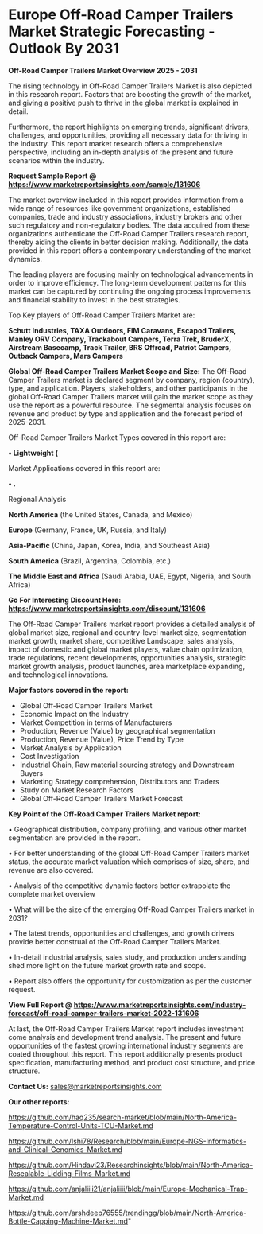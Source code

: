  # Europe Off-Road Camper Trailers Market Strategic Forecasting - Outlook By 2031

<Strong> Off-Road Camper Trailers Market Overview 2025 - 2031</strong>

The rising technology in Off-Road Camper Trailers Market is also depicted in this research report. Factors that are boosting the growth of the market, and giving a positive push to thrive in the global market is explained in detail.

Furthermore, the report highlights on emerging trends, significant drivers, challenges, and opportunities, providing all necessary data for thriving in the industry. This report market research offers a comprehensive perspective, including an in-depth analysis of the present and future scenarios within the industry.

<strong>Request Sample Report @ <a href=https://www.marketreportsinsights.com/sample/131606>https://www.marketreportsinsights.com/sample/131606</a></strong>

The market overview included in this report provides information from a wide range of resources like government organizations, established companies, trade and industry associations, industry brokers and other such regulatory and non-regulatory bodies. The data acquired from these organizations authenticate the Off-Road Camper Trailers research report, thereby aiding the clients in better decision making. Additionally, the data provided in this report offers a contemporary understanding of the market dynamics.

The leading players are focusing mainly on technological advancements in order to improve efficiency. The long-term development patterns for this market can be captured by continuing the ongoing process improvements and financial stability to invest in the best strategies.

Top Key players of Off-Road Camper Trailers Market are:

<strong>Schutt Industries, TAXA Outdoors, FIM Caravans, Escapod Trailers, Manley ORV Company, Trackabout Campers, Terra Trek, BruderX, Airstream Basecamp, Track Trailer, BRS Offroad, Patriot Campers, Outback Campers, Mars Campers</strong>

<strong><b>Global Off-Road Camper Trailers Market Scope and Size:</b></strong>
The Off-Road Camper Trailers market is declared segment by company, region (country), type, and application. Players, stakeholders, and other participants in the global Off-Road Camper Trailers market will gain the market scope as they use the report as a powerful resource. The segmental analysis focuses on revenue and product by type and application and the forecast period of 2025-2031.

Off-Road Camper Trailers Market Types covered in this report are:

<strong>• Lightweight (</strong>

Market Applications covered in this report are:

<strong>• .</strong> 

Regional Analysis

<strong>North America</strong> (the United States, Canada, and Mexico)

<strong>Europe</strong> (Germany, France, UK, Russia, and Italy)

<strong>Asia-Pacific</strong> (China, Japan, Korea, India, and Southeast Asia)

<strong>South America</strong> (Brazil, Argentina, Colombia, etc.)

<strong>The Middle East and Africa</strong> (Saudi Arabia, UAE, Egypt, Nigeria, and South Africa)

<strong>Go For Interesting Discount Here: <a href=https://www.marketreportsinsights.com/discount/131606>https://www.marketreportsinsights.com/discount/131606</a></strong>

The Off-Road Camper Trailers market report provides a detailed analysis of global market size, regional and country-level market size, segmentation market growth, market share, competitive Landscape, sales analysis, impact of domestic and global market players, value chain optimization, trade regulations, recent developments, opportunities analysis, strategic market growth analysis, product launches, area marketplace expanding, and technological innovations.

<strong><b>Major factors covered in the report:</b></strong>
<ul>
  <li>Global Off-Road Camper Trailers Market </li>
  <li>Economic Impact on the Industry</li>
  <li>Market Competition in terms of Manufacturers</li>
  <li>Production, Revenue (Value) by geographical segmentation</li>
  <li>Production, Revenue (Value), Price Trend by Type</li>
  <li>Market Analysis by Application</li>
  <li>Cost Investigation</li>
  <li>Industrial Chain, Raw material sourcing strategy and Downstream Buyers</li>
  <li>Marketing Strategy comprehension, Distributors and Traders</li>
  <li>Study on Market Research Factors</li>
  <li>Global Off-Road Camper Trailers Market Forecast</li>
</ul>

<strong><b>Key Point of the Off-Road Camper Trailers Market report:</b></strong>

• Geographical distribution, company profiling, and various other market segmentation are provided in the report.

• For better understanding of the global Off-Road Camper Trailers market status, the accurate market valuation which comprises of size, share, and revenue are also covered.

• Analysis of the competitive dynamic factors better extrapolate the complete market overview

• What will be the size of the emerging Off-Road Camper Trailers market in 2031?

• The latest trends, opportunities and challenges, and growth drivers provide better construal of the Off-Road Camper Trailers Market.

• In-detail industrial analysis, sales study, and production understanding shed more light on the future market growth rate and scope.

• Report also offers the opportunity for customization as per the customer request.

<strong><b>View Full Report @ <a href=https://www.marketreportsinsights.com/industry-forecast/off-road-camper-trailers-market-2022-131606>https://www.marketreportsinsights.com/industry-forecast/off-road-camper-trailers-market-2022-131606</a></b></strong>


At last, the Off-Road Camper Trailers Market report includes investment come analysis and development trend analysis. The present and future opportunities of the fastest growing international industry segments are coated throughout this report. This report additionally presents product specification, manufacturing method, and product cost structure, and price structure.

<strong>Contact Us:</strong>
sales@marketreportsinsights.com

<strong>Our other reports:</strong>

<a href=https://github.com/haq235/search-market/blob/main/North-America-Temperature-Control-Units-TCU-Market.md>https://github.com/haq235/search-market/blob/main/North-America-Temperature-Control-Units-TCU-Market.md</a>

<a href=https://github.com/Ishi78/Research/blob/main/Europe-NGS-Informatics-and-Clinical-Genomics-Market.md>https://github.com/Ishi78/Research/blob/main/Europe-NGS-Informatics-and-Clinical-Genomics-Market.md</a>

<a href=https://github.com/Hindavi23/Researchinsights/blob/main/North-America-Resealable-Lidding-Films-Market.md>https://github.com/Hindavi23/Researchinsights/blob/main/North-America-Resealable-Lidding-Films-Market.md</a>

<a href=https://github.com/anjaliiii21/anjaliiii/blob/main/Europe-Mechanical-Trap-Market.md>https://github.com/anjaliiii21/anjaliiii/blob/main/Europe-Mechanical-Trap-Market.md</a>

<a href=https://github.com/arshdeep76555/trendingg/blob/main/North-America-Bottle-Capping-Machine-Market.md>https://github.com/arshdeep76555/trendingg/blob/main/North-America-Bottle-Capping-Machine-Market.md</a>"
